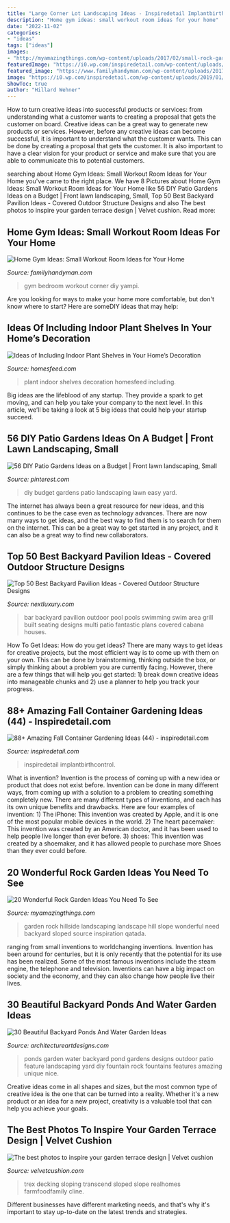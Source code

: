 ```yaml
---
title: "Large Corner Lot Landscaping Ideas - Inspiredetail Implantbirthcontrol"
description: "Home gym ideas: small workout room ideas for your home"
date: "2022-11-02"
categories:
- "ideas"
tags: ["ideas"]
images:
- "http://myamazingthings.com/wp-content/uploads/2017/02/small-rock-garden-ideas-962-hillside-rock-garden-ideas-588-x-441.jpg"
featuredImage: "https://i0.wp.com/inspiredetail.com/wp-content/uploads/2019/01/88-Amazing-Fall-Container-Gardening-Ideas-44.jpg?fit=768%2C1231&amp;ssl=1"
featured_image: "https://www.familyhandyman.com/wp-content/uploads/2017/07/dfh17jul015-2-shutterstock_499709023.jpg"
image: "https://i0.wp.com/inspiredetail.com/wp-content/uploads/2019/01/88-Amazing-Fall-Container-Gardening-Ideas-44.jpg?fit=768%2C1231&amp;ssl=1"
ShowToc: true
author: "Hillard Wehner"
---
```



How to turn creative ideas into successful products or services: from understanding what a customer wants to creating a proposal that gets the customer on board.
Creative ideas can be a great way to generate new products or services. However, before any creative ideas can become successful, it is important to understand what the customer wants. This can be done by creating a proposal that gets the customer. It is also important to have a clear vision for your product or service and make sure that you are able to communicate this to potential customers.

	

		
searching about Home Gym Ideas: Small Workout Room Ideas for Your Home you've came to the right place. We have 8 Pictures about Home Gym Ideas: Small Workout Room Ideas for Your Home like 56 DIY Patio Gardens Ideas on a Budget | Front lawn landscaping, Small, Top 50 Best Backyard Pavilion Ideas - Covered Outdoor Structure Designs and also The best photos to inspire your garden terrace design | Velvet cushion. Read more:
		
    
## Home Gym Ideas: Small Workout Room Ideas For Your Home

<img loading=lazy src="https://www.familyhandyman.com/wp-content/uploads/2017/07/dfh17jul015-2-shutterstock_499709023.jpg" onerror="this.onerror=null;this.src='https://tse3.mm.bing.net/th?id=OIP.NaZ_UCaaYQxvOSXgXcs-cgHaHa&amp;pid=15.1';" alt="Home Gym Ideas: Small Workout Room Ideas for Your Home">

_Source: familyhandyman.com_

>gym bedroom workout corner diy yampi. 

	

Are you looking for ways to make your home more comfortable, but don't know where to start? Here are someDIY ideas that may help: 

    
## Ideas Of Including Indoor Plant Shelves In Your Home’s Decoration

<img loading=lazy src="https://homesfeed.com/wp-content/uploads/2015/06/unique-plant-shelves-idea-for-indoor.jpg" onerror="this.onerror=null;this.src='https://tse1.mm.bing.net/th?id=OIP.8cgsi0UjGKElvNogqjFcNAHaLH&amp;pid=15.1';" alt="Ideas of Including Indoor Plant Shelves in Your Home’s Decoration">

_Source: homesfeed.com_

>plant indoor shelves decoration homesfeed including. 

	

Big ideas are the lifeblood of any startup. They provide a spark to get moving, and can help you take your company to the next level. In this article, we’ll be taking a look at 5 big ideas that could help your startup succeed.

    
## 56 DIY Patio Gardens Ideas On A Budget | Front Lawn Landscaping, Small

<img loading=lazy src="https://i.pinimg.com/736x/c2/c0/cb/c2c0cb39d2239ad1aa652412de068d06.jpg" onerror="this.onerror=null;this.src='https://tse3.mm.bing.net/th?id=OIP.zz6OfFICkPuhZ5SnuDYxygHaKS&amp;pid=15.1';" alt="56 DIY Patio Gardens Ideas on a Budget | Front lawn landscaping, Small">

_Source: pinterest.com_

>diy budget gardens patio landscaping lawn easy yard. 

	

The internet has always been a great resource for new ideas, and this continues to be the case even as technology advances. There are now many ways to get ideas, and the best way to find them is to search for them on the internet. This can be a great way to get started in any project, and it can also be a great way to find new collaborators.

    
## Top 50 Best Backyard Pavilion Ideas - Covered Outdoor Structure Designs

<img loading=lazy src="http://nextluxury.com/wp-content/uploads/backyard-pavilion-design-ideas-with-pool.jpg" onerror="this.onerror=null;this.src='https://tse3.mm.bing.net/th?id=OIP.lhO9pjDHEuqXy99N3AOe8AHaE7&amp;pid=15.1';" alt="Top 50 Best Backyard Pavilion Ideas - Covered Outdoor Structure Designs">

_Source: nextluxury.com_

>bar backyard pavilion outdoor pool pools swimming swim area grill built seating designs multi patio fantastic plans covered cabana houses. 

	

How To Get Ideas: How do you get ideas?
There are many ways to get ideas for creative projects, but the most efficient way is to come up with them on your own. This can be done by brainstorming, thinking outside the box, or simply thinking about a problem you are currently facing. However, there are a few things that will help you get started: 1) break down creative ideas into manageable chunks and 2) use a planner to help you track your progress.

    
## 88+ Amazing Fall Container Gardening Ideas (44) - Inspiredetail.com

<img loading=lazy src="https://i0.wp.com/inspiredetail.com/wp-content/uploads/2019/01/88-Amazing-Fall-Container-Gardening-Ideas-44.jpg?fit=768%2C1231&amp;ssl=1" onerror="this.onerror=null;this.src='https://tse1.mm.bing.net/th?id=OIP.GvVOhP_TWCr_4BEHkMO1FgHaL3&amp;pid=15.1';" alt="88+ Amazing Fall Container Gardening Ideas (44) - inspiredetail.com">

_Source: inspiredetail.com_

>inspiredetail implantbirthcontrol. 

	

What is invention?
Invention is the process of coming up with a new idea or product that does not exist before. Invention can be done in many different ways, from coming up with a solution to a problem to creating something completely new. There are many different types of inventions, and each has its own unique benefits and drawbacks. Here are four examples of invention: 1) The iPhone: This invention was created by Apple, and it is one of the most popular mobile devices in the world. 2) The heart pacemaker: This invention was created by an American doctor, and it has been used to help people live longer than ever before. 3) shoes: This invention was created by a shoemaker, and it has allowed people to purchase more Shoes than they ever could before.

    
## 20 Wonderful Rock Garden Ideas You Need To See

<img loading=lazy src="http://myamazingthings.com/wp-content/uploads/2017/02/small-rock-garden-ideas-962-hillside-rock-garden-ideas-588-x-441.jpg" onerror="this.onerror=null;this.src='https://tse3.mm.bing.net/th?id=OIP.2FsHHnA1J6p4cUBgdRXcjAHaFj&amp;pid=15.1';" alt="20 Wonderful Rock Garden Ideas You Need To See">

_Source: myamazingthings.com_

>garden rock hillside landscaping landscape hill slope wonderful need backyard sloped source inspiration qatada. 

	

ranging from small inventions to worldchanging inventions.
Invention has been around for centuries, but it is only recently that the potential for its use has been realized. Some of the most famous inventions include the steam engine, the telephone and television. Inventions can have a big impact on society and the economy, and they can also change how people live their lives.

    
## 30 Beautiful Backyard Ponds And Water Garden Ideas

<img loading=lazy src="http://www.architectureartdesigns.com/wp-content/uploads/2013/04/Backyard-ArchitectureArtDesigns-3.jpg" onerror="this.onerror=null;this.src='https://tse2.mm.bing.net/th?id=OIP.Ut-ovTGp9oaCdl-xTx3EmAHaJ4&amp;pid=15.1';" alt="30 Beautiful Backyard Ponds And Water Garden Ideas">

_Source: architectureartdesigns.com_

>ponds garden water backyard pond gardens designs outdoor patio feature landscaping yard diy fountain rock fountains features amazing unique nice. 

	

Creative ideas come in all shapes and sizes, but the most common type of creative idea is the one that can be turned into a reality. Whether it's a new product or an idea for a new project, creativity is a valuable tool that can help you achieve your goals.

    
## The Best Photos To Inspire Your Garden Terrace Design | Velvet Cushion

<img loading=lazy src="http://velvetcushion.com/sites/default/files/media/garden-terrace-design-1m04.jpg" onerror="this.onerror=null;this.src='https://tse1.mm.bing.net/th?id=OIP.swI1-AsuSeTAW8UBFaDYFAHaEo&amp;pid=15.1';" alt="The best photos to inspire your garden terrace design | Velvet cushion">

_Source: velvetcushion.com_

>trex decking sloping transcend sloped slope realhomes farmfoodfamily cline. 

	

Different businesses have different marketing needs, and that's why it's important to stay up-to-date on the latest trends and strategies.

